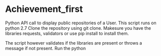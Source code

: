 # Achievement_first
Python API call to display public repositories of a User. This script runs on python 2.7
Clone the repository using git clone. 
Makesure you have the libraries requests, validators or use pip install <library> to install them.

The script however validates if the libraries are present or throws a message if not present. 
Run the python 
